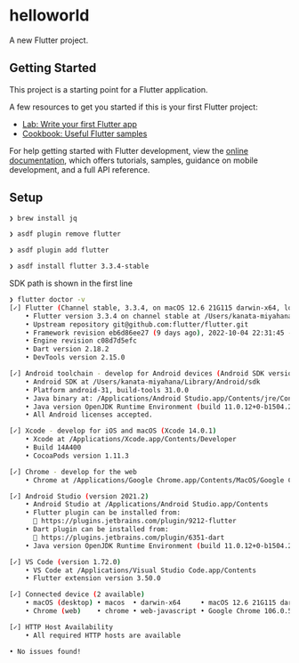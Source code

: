 # helloworld

A new Flutter project.

## Getting Started

This project is a starting point for a Flutter application.

A few resources to get you started if this is your first Flutter project:

- [Lab: Write your first Flutter app](https://docs.flutter.dev/get-started/codelab)
- [Cookbook: Useful Flutter samples](https://docs.flutter.dev/cookbook)

For help getting started with Flutter development, view the
[online documentation](https://docs.flutter.dev/), which offers tutorials,
samples, guidance on mobile development, and a full API reference.

## Setup

```bash
❯ brew install jq

❯ asdf plugin remove flutter

❯ asdf plugin add flutter

❯ asdf install flutter 3.3.4-stable
```

SDK path is shown in the first line

```bash
❯ flutter doctor -v
[✓] Flutter (Channel stable, 3.3.4, on macOS 12.6 21G115 darwin-x64, locale ja-JP)
    • Flutter version 3.3.4 on channel stable at /Users/kanata-miyahana/.asdf/installs/flutter/3.3.4-stable
    • Upstream repository git@github.com:flutter/flutter.git
    • Framework revision eb6d86ee27 (9 days ago), 2022-10-04 22:31:45 -0700
    • Engine revision c08d7d5efc
    • Dart version 2.18.2
    • DevTools version 2.15.0

[✓] Android toolchain - develop for Android devices (Android SDK version 31.0.0)
    • Android SDK at /Users/kanata-miyahana/Library/Android/sdk
    • Platform android-31, build-tools 31.0.0
    • Java binary at: /Applications/Android Studio.app/Contents/jre/Contents/Home/bin/java
    • Java version OpenJDK Runtime Environment (build 11.0.12+0-b1504.28-7817840)
    • All Android licenses accepted.

[✓] Xcode - develop for iOS and macOS (Xcode 14.0.1)
    • Xcode at /Applications/Xcode.app/Contents/Developer
    • Build 14A400
    • CocoaPods version 1.11.3

[✓] Chrome - develop for the web
    • Chrome at /Applications/Google Chrome.app/Contents/MacOS/Google Chrome

[✓] Android Studio (version 2021.2)
    • Android Studio at /Applications/Android Studio.app/Contents
    • Flutter plugin can be installed from:
      🔨 https://plugins.jetbrains.com/plugin/9212-flutter
    • Dart plugin can be installed from:
      🔨 https://plugins.jetbrains.com/plugin/6351-dart
    • Java version OpenJDK Runtime Environment (build 11.0.12+0-b1504.28-7817840)

[✓] VS Code (version 1.72.0)
    • VS Code at /Applications/Visual Studio Code.app/Contents
    • Flutter extension version 3.50.0

[✓] Connected device (2 available)
    • macOS (desktop) • macos  • darwin-x64     • macOS 12.6 21G115 darwin-x64
    • Chrome (web)    • chrome • web-javascript • Google Chrome 106.0.5249.119

[✓] HTTP Host Availability
    • All required HTTP hosts are available

• No issues found!
```
